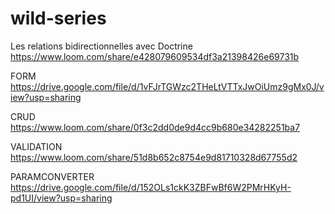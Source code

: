# wild-series
Les relations bidirectionnelles avec Doctrine
https://www.loom.com/share/e428079609534df3a21398426e69731b

FORM
https://drive.google.com/file/d/1vFJrTGWzc2THeLtVTTxJwOiUmz9gMx0J/view?usp=sharing

CRUD
https://www.loom.com/share/0f3c2dd0de9d4cc9b680e34282251ba7

VALIDATION
https://www.loom.com/share/51d8b652c8754e9d81710328d67755d2

PARAMCONVERTER
https://drive.google.com/file/d/152OLs1ckK3ZBFwBf6W2PMrHKyH-pd1UI/view?usp=sharing




